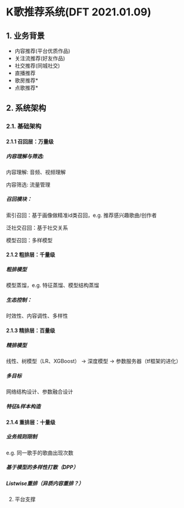 # K歌推荐系统(DFT 2021.01.09)

## 1. 业务背景

* 内容推荐(平台优质作品)
* 关注流推荐(好友作品)
* 社交推荐(同城社交)
* 直播推荐
* 歌房推荐*
* 点歌推荐*

## 2. 系统架构

### 2.1. 基础架构

#### 2.1.1 召回层：万量级
##### 内容理解与筛选:
内容理解: 音频、视频理解

内容筛选: 流量管理
##### 召回模块：
索引召回：基于画像做精准id类召回，e.g. 推荐感兴趣歌曲/创作者

泛社交召回：基于社交关系

模型召回：多样模型

#### 2.1.2 粗排层：千量级
##### 粗排模型
模型蒸馏，e.g. 特征蒸馏、模型结构蒸馏
##### 生态控制：
时效性、内容调性、多样性

#### 2.1.3 精排层：百量级
##### 精排模型
线性、树模型（LR、XGBoost） → 深度模型 → 参数服务器（tf框架的进化）
##### 多目标
网络结构设计、参数融合设计
##### 特征\&样本构造

#### 2.1.4 重排层：十量级
##### 业务规则限制
e.g. 同一歌手的歌曲出现次数
##### 基于模型的多样性打散（DPP）
##### Listwise重排（异质内容重排？）

2. 平台支撑
